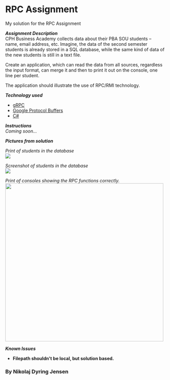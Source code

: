 # RPC Assignment
My solution for the RPC Assignment

**_Assignment Description_**  
CPH Business Academy collects data about their PBA SOU students – name, email address, etc. Imagine, the data of the second semester students is already stored in a SQL database, while the same kind of data of the new students is still in a text file. 

Create an application, which can read the data from all sources, regardless the input format, can merge it and then to print it out on the console, one line per student. 

The application should illustrate the use of RPC/RMI technology. 

**_Technology used_**
* [gRPC](https://grpc.io/)
* [Google Protocol Buffers](https://developers.google.com/protocol-buffers/docs/csharptutorial)
* [C#](https://docs.microsoft.com/en-us/dotnet/csharp/)

**_Instructions_**  
*Coming soon...*

**_Pictures from solution_**

*Print of students in the database*  
<img src="https://raw.githubusercontent.com/NikoDyring/Software2019/master/Solutions/System%20Integration/RPCAssignment/imagesForGithub/txtScreenshot.png">

*Screenshot of students in the database*  
<img src="https://raw.githubusercontent.com/NikoDyring/Software2019/master/Solutions/System%20Integration/RPCAssignment/imagesForGithub/dbScreenshot.png">

*Print of consoles showing the RPC functions correctly.*  
<img src="https://raw.githubusercontent.com/NikoDyring/Software2019/master/Solutions/System%20Integration/RPCAssignment/imagesForGithub/consoleprintScreenshots.png" width="498px">

**_Known Issues_**
* **Filepath shouldn't be local, but solution based.**

### By Nikolaj Dyring Jensen
